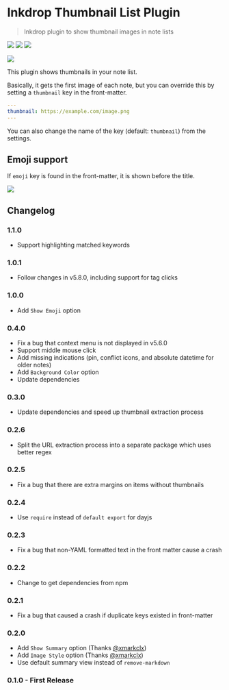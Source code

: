# Inkdrop Thumbnail List Plugin

> Inkdrop plugin to show thumbnail images in note lists

![](https://inkdrop-plugin-badge.vercel.app/api/version/thumbnail-list) ![](https://inkdrop-plugin-badge.vercel.app/api/downloads/thumbnail-list) ![](https://img.shields.io/github/license/yk4to/inkdrop-thumbnail-list?style=plastic)

![](./images/ss.png)

This plugin shows thumbnails in your note list.

Basically, it gets the first image of each note, but you can override this by setting a `thumbnail` key in the front-matter.

```yaml
---
thumbnail: https://example.com/image.png
---
```

You can also change the name of the key (default: `thumbnail`) from the settings.

## Emoji support

If `emoji` key is found in the front-matter, it is  shown before the title.

![](./images/emoji.png)

## Changelog

### 1.1.0

- Support highlighting matched keywords

### 1.0.1

- Follow changes in v5.8.0, including support for tag clicks

### 1.0.0

- Add `Show Emoji` option

### 0.4.0

- Fix a bug that context menu is not displayed in v5.6.0
- Support middle mouse click
- Add missing indications (pin, conflict icons, and absolute datetime for older notes)
- Add `Background Color` option
- Update dependencies

### 0.3.0

- Update dependencies and speed up thumbnail extraction process

### 0.2.6

- Split the URL extraction process into a separate package which uses better regex

### 0.2.5

- Fix a bug that there are extra margins on items without thumbnails

### 0.2.4

- Use `require` instead of `default export` for dayjs

### 0.2.3

- Fix a bug that non-YAML formatted text in the front matter cause a crash

### 0.2.2

- Change to get dependencies from npm

### 0.2.1

- Fix a bug that caused a crash if duplicate keys existed in front-matter

### 0.2.0

- Add `Show Summary` option (Thanks [@xmarkclx](https://github.com/xmarkclx))
- Add `Image Style` option (Thanks [@xmarkclx](https://github.com/xmarkclx))
- Use default summary view instead of `remove-markdown`

### 0.1.0 - First Release